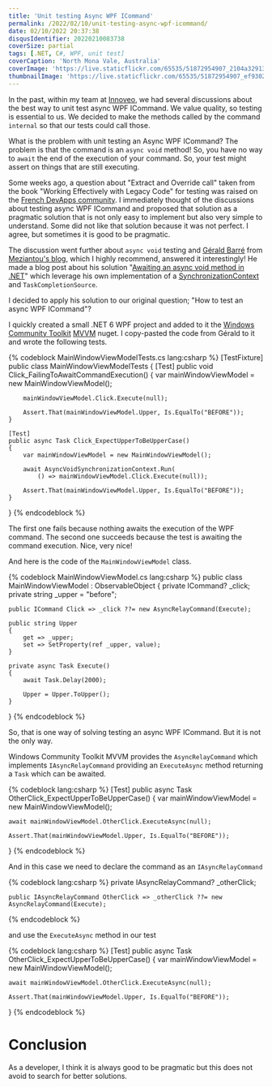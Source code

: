 ```yaml
---
title: 'Unit testing Async WPF ICommand'
permalink: /2022/02/10/unit-testing-async-wpf-icommand/
date: 02/10/2022 20:37:38
disqusIdentifier: 20220210083738
coverSize: partial
tags: [.NET, C#, WPF, unit test]
coverCaption: 'North Mona Vale, Australia'
coverImage: 'https://live.staticflickr.com/65535/51872954907_2104a32913_h.jpg'
thumbnailImage: 'https://live.staticflickr.com/65535/51872954907_ef93021c01_q.jpg'
---
```

In the past, within my team at [Innoveo](http://www.innoveo.com/), we had several discussions about the best way to unit test async WPF ICommand. We value quality, so testing is essential to us. We decided to make the methods called by the command `internal` so that our tests could call those.

What is the problem with unit testing an Async WPF ICommand? The problem is that the command is an `async void` method! So, you have no way to `await` the end of the execution of your command. So, your test might assert on things that are still executing.
<!-- more -->
Some weeks ago, a question about "Extract and Override call" taken from the book "Working Effectively with Legacy Code" for testing was raised on the [French DevApps community](https://devapps.ms/devenirmembre). I immediately thought of the discussions about testing async WPF ICommand and proposed that solution as a pragmatic solution that is not only easy to implement but also very simple to understand. Some did not like that solution because it was not perfect. I agree, but sometimes it is good to be pragmatic.

The discussion went further about `async void` testing and [Gérald Barré](https://twitter.com/meziantou) from [Meziantou's blog](https://meziantou.net/), which I highly recommend, answered it interestingly! He made a blog post about his solution "[Awaiting an async void method in .NET](https://www.meziantou.net/awaiting-an-async-void-method-in-dotnet.htm)" which leverage his own implementation of a [SynchronizationContext](https://docs.microsoft.com/en-us/dotnet/api/system.threading.synchronizationcontext?view=net-6.0) and `TaskCompletionSource`.

I decided to apply his solution to our original question; "How to test an async WPF ICommand"?

I quickly created a small .NET 6 WPF project and added to it the [Windows Community Toolkit](https://docs.microsoft.com/en-us/windows/communitytoolkit/) [MVVM](https://docs.microsoft.com/en-us/windows/communitytoolkit/mvvm/introduction) nuget. I copy-pasted the code from Gérald to it and wrote the following tests.

{% codeblock MainWindowViewModelTests.cs lang:csharp %}
[TestFixture]
public class MainWindowViewModelTests
{
    [Test]
    public void Click_FailingToAwaitCommandExecution()
    {
        var mainWindowViewModel = new MainWindowViewModel();

        mainWindowViewModel.Click.Execute(null);
        
        Assert.That(mainWindowViewModel.Upper, Is.EqualTo("BEFORE"));
    }

    [Test]
    public async Task Click_ExpectUpperToBeUpperCase()
    {
        var mainWindowViewModel = new MainWindowViewModel();

        await AsyncVoidSynchronizationContext.Run(
            () => mainWindowViewModel.Click.Execute(null));
        
        Assert.That(mainWindowViewModel.Upper, Is.EqualTo("BEFORE"));
    }
}
{% endcodeblock %}

The first one fails because nothing awaits the execution of the WPF command. The second one succeeds because the test is awaiting the command execution. Nice, very nice!

And here is the code of the `MainWindowViewModel` class.

{% codeblock MainWindowViewModel.cs lang:csharp %}
public class MainWindowViewModel : ObservableObject
{
    private ICommand? _click;
    private string _upper = "before";

    public ICommand Click => _click ??= new AsyncRelayCommand(Execute);

    public string Upper
    {
        get => _upper;
        set => SetProperty(ref _upper, value);
    }

    private async Task Execute()
    {
        await Task.Delay(2000);

        Upper = Upper.ToUpper();
    }
}
{% endcodeblock %}

So, that is one way of solving testing an async WPF ICommand. But it is not the only way.

Windows Community Toolkit MVVM provides the `AsyncRelayCommand` which implements `IAsyncRelayCommand` providing an `ExecuteAsync` method returning a `Task` which can be awaited.

{% codeblock lang:csharp %}
[Test]
public async Task OtherClick_ExpectUpperToBeUpperCase()
{
    var mainWindowViewModel = new MainWindowViewModel();

    await mainWindowViewModel.OtherClick.ExecuteAsync(null);
    
    Assert.That(mainWindowViewModel.Upper, Is.EqualTo("BEFORE"));
}
{% endcodeblock %}

And in this case we need to declare the command as an `IAsyncRelayCommand`

{% codeblock lang:csharp %}
    private IAsyncRelayCommand? _otherClick;

    public IAsyncRelayCommand OtherClick => _otherClick ??= new AsyncRelayCommand(Execute);
{% endcodeblock %}

and use the `ExecuteAsync` method in our test

{% codeblock lang:csharp %}
[Test]
public async Task OtherClick_ExpectUpperToBeUpperCase()
{
    var mainWindowViewModel = new MainWindowViewModel();

    await mainWindowViewModel.OtherClick.ExecuteAsync(null);
    
    Assert.That(mainWindowViewModel.Upper, Is.EqualTo("BEFORE"));
}
{% endcodeblock %}

# Conclusion

As a developer, I think it is always good to be pragmatic but this does not avoid to search for better solutions.

<?# githubCard user=laurentkempe repo=AsyncVoidCommandTesting align=left /?>

